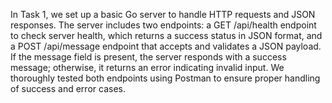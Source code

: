 In Task 1, we set up a basic Go server to handle HTTP requests and JSON responses. The server includes two endpoints: a GET /api/health endpoint to check server health, which returns a success status in JSON format, and a POST /api/message endpoint that accepts and validates a JSON payload. If the message field is present, the server responds with a success message; otherwise, it returns an error indicating invalid input. We thoroughly tested both endpoints using Postman to ensure proper handling of success and error cases.